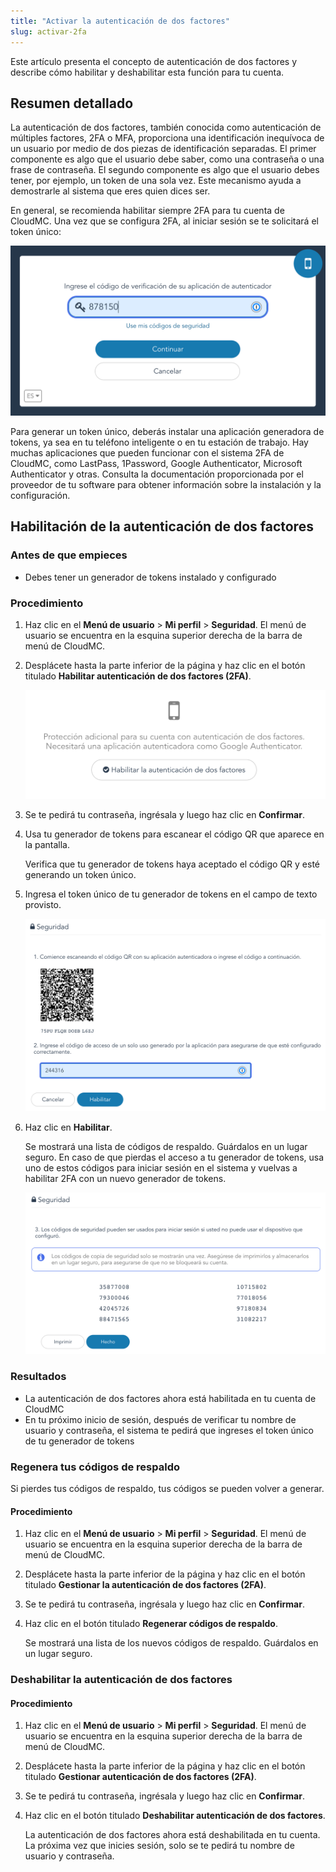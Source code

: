 ```yaml
---
title: "Activar la autenticación de dos factores"
slug: activar-2fa
---
```



Este artículo presenta el concepto de autenticación de dos factores y describe cómo habilitar y deshabilitar esta función para tu cuenta.

## Resumen detallado

La autenticación de dos factores, también conocida como autenticación de múltiples factores, 2FA o MFA, proporciona una identificación inequívoca de un usuario por medio de dos piezas de identificación separadas. El primer componente es algo que el usuario debe saber, como una contraseña o una frase de contraseña. El segundo componente es algo que el usuario debes tener, por ejemplo, un token de una sola vez. Este mecanismo ayuda a demostrarle al sistema que eres quien dices ser.

En general, se recomienda habilitar siempre 2FA para tu cuenta de CloudMC. Una vez que se configura 2FA, al iniciar sesión se te solicitará el token único:

![Captura de pantalla de la página de inicio de sesión de CloudMC que solicita un token único](/assets/enable-2fa-login-es.png)

Para generar un token único, deberás instalar una aplicación generadora de tokens, ya sea en tu teléfono inteligente o en tu estación de trabajo. Hay muchas aplicaciones que pueden funcionar con el sistema 2FA de CloudMC, como LastPass, 1Password, Google Authenticator, Microsoft Authenticator y otras. Consulta la documentación proporcionada por el proveedor de tu software para obtener información sobre la instalación y la configuración.

## Habilitación de la autenticación de dos factores

### Antes de que empieces

- Debes tener un generador de tokens instalado y configurado

### Procedimiento

1.  Haz clic en el **Menú de usuario** \> **Mi perfil** \> **Seguridad**. El menú de usuario se encuentra en la esquina superior derecha de la barra de menú de CloudMC.

2.  Desplácete hasta la parte inferior de la página y haz clic en el botón titulado **Habilitar autenticación de dos factores \(2FA\)**.

     ![Captura de pantalla de la página Seguridad, enfocada en el botón Habilitar autenticación de dos factores](/assets/enable-2fa-enablebutton-es.png)

3. Se te pedirá tu contraseña, ingrésala y luego haz clic en **Confirmar**.

4. Usa tu generador de tokens para escanear el código QR que aparece en la pantalla.

     Verifica que tu generador de tokens haya aceptado el código QR y esté generando un token único.

5. Ingresa el token único de tu generador de tokens en el campo de texto provisto.

     ![Captura de pantalla de la página de seguridad, enfocada en el código QR y la entrada del token](/assets/enable-2fa-qrcode-es.png)

6. Haz clic en **Habilitar**.

     Se mostrará una lista de códigos de respaldo. Guárdalos en un lugar seguro. En caso de que pierdas el acceso a tu generador de tokens, usa uno de estos códigos para iniciar sesión en el sistema y vuelvas a habilitar 2FA con un nuevo generador de tokens.

     ![Captura de pantalla de la página de Seguridad, enfocada en los códigos de respaldo](/assets/enable-2fa-codes-es.png)


### Resultados

- La autenticación de dos factores ahora está habilitada en tu cuenta de CloudMC
- En tu próximo inicio de sesión, después de verificar tu nombre de usuario y contraseña, el sistema te pedirá que ingreses el token único de tu generador de tokens

### Regenera tus códigos de respaldo

Si pierdes tus códigos de respaldo, tus códigos se pueden volver a generar.

#### Procedimiento

1. Haz clic en el **Menú de usuario** \> **Mi perfil** \> **Seguridad**. El menú de usuario se encuentra en la esquina superior derecha de la barra de menú de CloudMC.

2. Desplácete hasta la parte inferior de la página y haz clic en el botón titulado **Gestionar la autenticación de dos factores \(2FA\)**.

3. Se te pedirá tu contraseña, ingrésala y luego haz clic en **Confirmar**.

4. Haz clic en el botón titulado **Regenerar códigos de respaldo**.

     Se mostrará una lista de los nuevos códigos de respaldo. Guárdalos en un lugar seguro.


### Deshabilitar la autenticación de dos factores

#### Procedimiento

1. Haz clic en el **Menú de usuario** \> **Mi perfil** \> **Seguridad**. El menú de usuario se encuentra en la esquina superior derecha de la barra de menú de CloudMC.

2. Desplácete hasta la parte inferior de la página y haz clic en el botón titulado **Gestionar autenticación de dos factores \(2FA\)**.

3. Se te pedirá tu contraseña, ingrésala y luego haz clic en **Confirmar**.

4. Haz clic en el botón titulado **Deshabilitar autenticación de dos factores**.

     La autenticación de dos factores ahora está deshabilitada en tu cuenta. La próxima vez que inicies sesión, solo se te pedirá tu nombre de usuario y contraseña.


